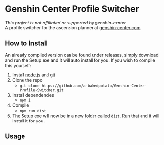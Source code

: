 # Genshin Center Profile Switcher
*This project is not affiliated or supported by genshin-center.*  
A profile switcher for the ascension planner at 
[genshin-center.com](https://genshin-center.com/planner).

## How to Install
An already compiled version can be found under releases, simply download 
and run the Setup.exe and it will auto install for you. If you wish to
compile this yourself:
1. Install [node.js](https://nodejs.org/en/download/) and [git](https://git-scm.com/downloads)
2. Clone the repo
   - `git clone https://github.com/a-bakedpotato/Genshin-Center-Profile-Switcher.git`
3. Install dependencies
   - `npm i`
4. Compile
   - `npm run dist`
5. The Setup exe will now be in a new folder called `dist`. Run that and
   it will install it for you.

## Usage
